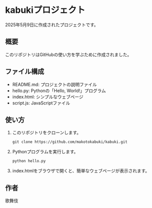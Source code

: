 # kabukiプロジェクト

2025年5月9日に作成されたプロジェクトです。

## 概要
このリポジトリはGitHubの使い方を学ぶために作成されました。

## ファイル構成
- README.md: プロジェクトの説明ファイル
- hello.py: Pythonの「Hello, World!」プログラム
- index.html: シンプルなウェブページ
- script.js: JavaScriptファイル

## 使い方
1. このリポジトリをクローンします。
   ```
   git clone https://github.com/makotokabuki/kabuki.git
   ```

2. Pythonプログラムを実行します。
   ```
   python hello.py
   ```

3. index.htmlをブラウザで開くと、簡単なウェブページが表示されます。

## 作者
歌舞伎
